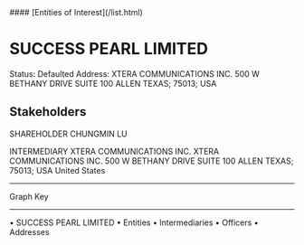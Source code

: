<link rel="stylesheet" type="text/css" href="../../assets/style.css">
#### [Entities of Interest](/list.html)

# SUCCESS PEARL LIMITED
Status: Defaulted
Address: XTERA COMMUNICATIONS INC.  500 W BETHANY DRIVE SUITE 100 ALLEN TEXAS; 75013; USA

## Stakeholders
SHAREHOLDER
CHUNGMIN LU


INTERMEDIARY
XTERA COMMUNICATIONS INC.
XTERA COMMUNICATIONS INC.  500 W BETHANY DRIVE SUITE 100 ALLEN TEXAS; 75013; USA
United States




---



<div class="legend">
Graph Key
<hr>
<span class="focus">• SUCCESS PEARL LIMITED</span>
<span class="entity">• Entities</span>
<span class="intermediary">• Intermediaries</span>
<span class="officer">• Officers</span>
<span class="address">• Addresses</span>
</div>


<img src="http://eoi-graphs.s3-website-eu-west-1.amazonaws.com/SUCCESS_PEARL_LIMITED.png" alt="">

